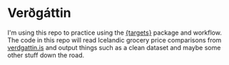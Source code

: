 
# Verðgáttin

<!-- badges: start -->
<!-- badges: end -->

I'm using this repo to practice using the [{targets}](https://docs.ropensci.org/targets/index.html) package and workflow. The code in this repo will read Icelandic grocery price comparisons from [verdgattin.is](https://www.verdgattin.is/) and output things such as a clean dataset and maybe some other stuff down the road.

